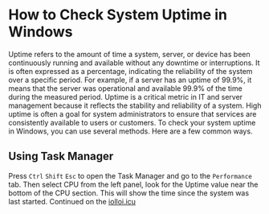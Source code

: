 # How to Check System Uptime in Windows
Uptime refers to the amount of time a system, server, or device has been continuously running and available without any downtime or interruptions. It is often expressed as a percentage, indicating the reliability of the system over a specific period. For example, if a server has an uptime of 99.9%, it means that the server was operational and available 99.9% of the time during the measured period.
Uptime is a critical metric in IT and server management because it reflects the stability and reliability of a system. High uptime is often a goal for system administrators to ensure that services are consistently available to users or customers.
To check your system uptime in Windows, you can use several methods. Here are a few common ways.
## Using Task Manager
Press `Ctrl` `Shift` `Esc` to open the Task Manager and go to the `Performance` tab. Then select CPU from the left panel, look for the Uptime value near the bottom of the CPU section. This will show the time since the system was last started.
Continued on the [iolloi.icu](https://iolloi.icu/index.php/2024/08/27/how-to-check-system-uptime-in-windows/)
